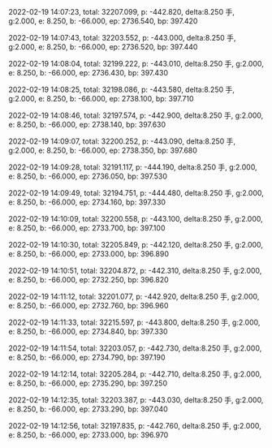 2022-02-19 14:07:23, total: 32207.099, p: -442.820, delta:8.250 手, g:2.000, e: 8.250, b: -66.000, ep: 2736.540, bp: 397.420

2022-02-19 14:07:43, total: 32203.552, p: -443.000, delta:8.250 手, g:2.000, e: 8.250, b: -66.000, ep: 2736.520, bp: 397.440

2022-02-19 14:08:04, total: 32199.222, p: -443.010, delta:8.250 手, g:2.000, e: 8.250, b: -66.000, ep: 2736.430, bp: 397.430

2022-02-19 14:08:25, total: 32198.086, p: -443.580, delta:8.250 手, g:2.000, e: 8.250, b: -66.000, ep: 2738.100, bp: 397.710

2022-02-19 14:08:46, total: 32197.574, p: -442.900, delta:8.250 手, g:2.000, e: 8.250, b: -66.000, ep: 2738.140, bp: 397.630

2022-02-19 14:09:07, total: 32200.252, p: -443.090, delta:8.250 手, g:2.000, e: 8.250, b: -66.000, ep: 2738.350, bp: 397.680

2022-02-19 14:09:28, total: 32191.117, p: -444.190, delta:8.250 手, g:2.000, e: 8.250, b: -66.000, ep: 2736.050, bp: 397.530

2022-02-19 14:09:49, total: 32194.751, p: -444.480, delta:8.250 手, g:2.000, e: 8.250, b: -66.000, ep: 2734.160, bp: 397.330

2022-02-19 14:10:09, total: 32200.558, p: -443.100, delta:8.250 手, g:2.000, e: 8.250, b: -66.000, ep: 2733.700, bp: 397.100

2022-02-19 14:10:30, total: 32205.849, p: -442.120, delta:8.250 手, g:2.000, e: 8.250, b: -66.000, ep: 2733.000, bp: 396.890

2022-02-19 14:10:51, total: 32204.872, p: -442.310, delta:8.250 手, g:2.000, e: 8.250, b: -66.000, ep: 2732.250, bp: 396.820

2022-02-19 14:11:12, total: 32201.077, p: -442.920, delta:8.250 手, g:2.000, e: 8.250, b: -66.000, ep: 2732.760, bp: 396.960

2022-02-19 14:11:33, total: 32215.597, p: -443.800, delta:8.250 手, g:2.000, e: 8.250, b: -66.000, ep: 2734.840, bp: 397.330

2022-02-19 14:11:54, total: 32203.057, p: -442.730, delta:8.250 手, g:2.000, e: 8.250, b: -66.000, ep: 2734.790, bp: 397.190

2022-02-19 14:12:14, total: 32205.284, p: -442.710, delta:8.250 手, g:2.000, e: 8.250, b: -66.000, ep: 2735.290, bp: 397.250

2022-02-19 14:12:35, total: 32203.387, p: -443.030, delta:8.250 手, g:2.000, e: 8.250, b: -66.000, ep: 2733.290, bp: 397.040

2022-02-19 14:12:56, total: 32197.835, p: -442.760, delta:8.250 手, g:2.000, e: 8.250, b: -66.000, ep: 2733.000, bp: 396.970